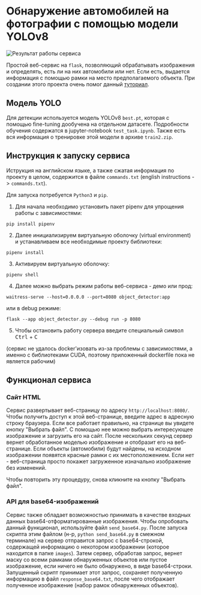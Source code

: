 # Обнаружение автомобилей на фотографии с помощью модели YOLOv8
![Результат работы сервиса](https://i.imgur.com/xjVfnrB.png)

Простой веб-сервис на `flask`, позволяющий обрабатывать изображения и определять, есть ли на них автомобили или нет. Если есть, выдается информация с помощью рамки на место предполагаемого объекта.
При создании этого проекта очень помог данный [туториал](https://www.freecodecamp.org/news/how-to-detect-objects-in-images-using-yolov8/#detect).
## Модель YOLO
Для детекции используется модель YOLOv8 `best.pt`, которая с помощью fine-tuning дообучена на отдельном датасете. Подробности обучения содержатся в jupyter-notebook `test_task.ipynb`.
Также есть вся информация о тренировке этой модели в архиве `train2.zip`.

## Инструкция к запуску сервиса

Иструкция на английском языке, а также сжатая информация по проекту в целом, содержится в файле `commands.txt` (english instructions -> `commands.txt`).

Для запуска потребуется `Python3` и `pip`.

1. Для начала необходимо установить пакет pipenv для упрощения работы с зависимостями:
```
pip install pipenv
```
2. Далее инициализируем виртуальную оболочку (virtual environment) и устанавливаем все необходимые проекту библиотеки:
```
pipenv install
```
3. Активируем виртуальную оболочку:
```
pipenv shell
```
4. Далее можно выбрать режим работы веб-сервиса - демо или прод:
```
waitress-serve --host=0.0.0.0 --port=8080 object_detector:app
```
или в debug режиме:
```
flask --app object_detector.py --debug run -p 8080
```
5. Чтобы остановить работу сервера введите специальный символ <kbd>Ctrl</kbd> + <kbd>C</kdb>

(сервис не удалось docker'изовать из-за проблемы с зависимостями, а именно с библиотеками CUDA, поэтому приложенный dockerfile пока не является рабочим)

## Функционал сервиса

### Сайт HTML

Сервис развертывает веб-страницу по адресу `http://localhost:8080/`. Чтобы получить доступ к этой веб-странице, введите адрес в адресную строку браузера.
Если все работает правильно, на странице вы увидете кнопку "Выбрать файл". С помощью нее можно выбрать интересующее изображение и загрузить его на сайт. 
После нескольких секунд сервер вернет обработанное моделью изображение и отобразит его на веб-странице. 
Если объекты (автомобили) будут найдены, на исходном изображении появятся красные рамки с их местоположением. 
Если нет - веб-страница просто покажет загруженное изначально изображение без изменений.

Чтобы повторить эту процедуру, снова кликните на кнопку "Выбрать файл".

### API для base64-изображений

Сервис также обладает возможностью принимать в качестве входных данных base64-отформатированные изображения.
Чтобы опробовать данный функционал, используйте файл `send_base64.py`. 
После запуска скрипта этим файлом (н-р, `python send_base64.py` в смежном терминале) на сервер отправится запрос с base64-строкой, содержащей информацию о некотором изображении (которое находится в папке `images`).
Затем сервер, обработав запрос, вернет маску со всеми рамками обнаруженных объектов или пустое изображение, если ничего не было обнаружено, в виде base64-строки.
Запущенный скрипт принимает этот запрос, сохраняет полученную информацию в файл `response_base64.txt`, после чего отображает полученное изображение (набор рамок обнаруженных объектов).

